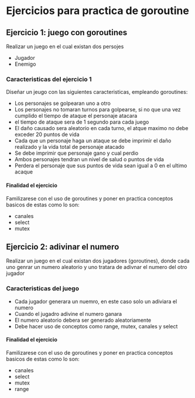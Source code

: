 # Ejercicios para practica de goroutine

## Ejercicio 1: juego con goroutines
Realizar un juego en el cual existan dos persojes
* Jugador
* Enemigo


### Caracteristicas del ejercicio 1
Diseñar un jeugo con las siguientes caracteristicas, empleando goroutines:


* Los personajes se golpearan uno a otro
* Los personajes no tomaran turnos para golpearse, si no que una vez cumplido el tiempo de ataque el personaje atacara
* el tiempo de ataque sera de 1 segundo para cada juego
* El daño causado sera aleatorio en cada turno, el atque maximo no debe exceder 20 puntos de vida
* Cada que un personaje haga un ataque se debe imprimir el daño realizado y la vida total de personaje atacado
* Se debe imprimir que personaje gano y cual perdio
* Ambos personajes tendran un nivel de salud o puntos de vida
* Perdera el personaje que sus puntos de vida sean igual a 0 en el ultimo acaque


#### Finalidad el ejercicio 
Familizarese con el uso de goroutines y poner en practica conceptos basicos de estas como lo son:
* canales
* select
* mutex

## Ejercicio 2: adivinar el numero
Realizar un juego en el cual existan dos jugadores (goroutines), donde cada uno genrar un numero aleatorio y uno
tratara de adivnar el numero del otro jugador


### Caracteristicas del juego
* Cada jugador generara un nuemro, en este caso solo un adiviara el numero
* Cuando el jugadro adivine el numero ganara
* El numero aleatorio debera ser generado aleatoriamente
* Debe hacer uso de conceptos como range, mutex, canales y select

#### Finalidad el ejercicio 
Familizarese con el uso de goroutines y poner en practica conceptos basicos de estas como lo son:
* canales
* select
* mutex
* range
